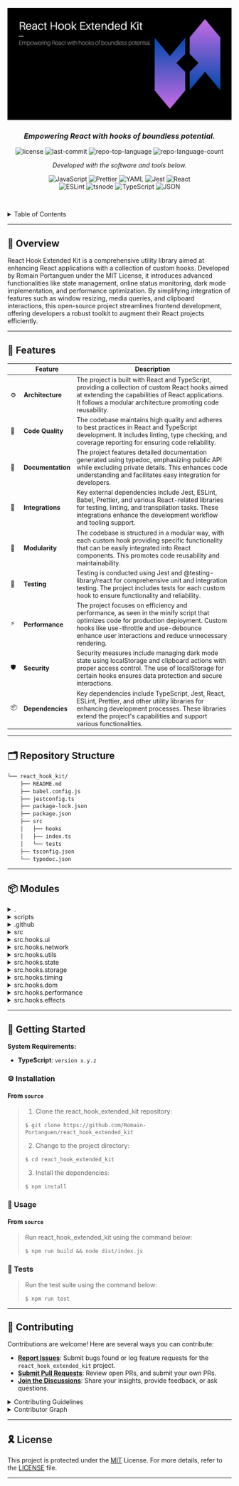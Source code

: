 ![](https://github.com/Romain-Portanguen/react_hook_extended_kit/blob/443e78e3101544898279be4806a2e15546613e27/src/public/assets/react_hook_extended_kit.png)

<h3 align="center">
    <em>Empowering React with hooks of boundless potential.</em>
</h3>

<p align="center">
 <img src="https://img.shields.io/github/license/Romain-Portanguen/react_hook_extended_kit?style=plastic&logo=opensourceinitiative&logoColor=white&color=0080ff" alt="license">
 <img src="https://img.shields.io/github/last-commit/Romain-Portanguen/react_hook_extended_kit?style=plastic&logo=git&logoColor=white&color=0080ff" alt="last-commit">
 <img src="https://img.shields.io/github/languages/top/Romain-Portanguen/react_hook_extended_kit?style=plastic&color=0080ff" alt="repo-top-language">
 <img src="https://img.shields.io/github/languages/count/Romain-Portanguen/react_hook_extended_kit?style=plastic&color=0080ff" alt="repo-language-count">
<p>
<p align="center">
  <em>Developed with the software and tools below.</em>
</p>
<p align="center">
 <img src="https://img.shields.io/badge/JavaScript-F7DF1E.svg?style=plastic&logo=JavaScript&logoColor=black" alt="JavaScript">
 <img src="https://img.shields.io/badge/Prettier-F7B93E.svg?style=plastic&logo=Prettier&logoColor=black" alt="Prettier">
 <img src="https://img.shields.io/badge/YAML-CB171E.svg?style=plastic&logo=YAML&logoColor=white" alt="YAML">
 <img src="https://img.shields.io/badge/Jest-C21325.svg?style=plastic&logo=Jest&logoColor=white" alt="Jest">
 <img src="https://img.shields.io/badge/React-61DAFB.svg?style=plastic&logo=React&logoColor=black" alt="React">
 <br>
 <img src="https://img.shields.io/badge/ESLint-4B32C3.svg?style=plastic&logo=ESLint&logoColor=white" alt="ESLint">
 <img src="https://img.shields.io/badge/tsnode-3178C6.svg?style=plastic&logo=ts-node&logoColor=white" alt="tsnode">
 <img src="https://img.shields.io/badge/TypeScript-3178C6.svg?style=plastic&logo=TypeScript&logoColor=white" alt="TypeScript">
 <img src="https://img.shields.io/badge/JSON-000000.svg?style=plastic&logo=JSON&logoColor=white" alt="JSON">
</p>

<br><!-- TABLE OF CONTENTS -->
<details>
  <summary>Table of Contents</summary><br>

- [📍 Overview](#-overview)
- [🧩 Features](#-features)
- [🗂️ Repository Structure](#️-repository-structure)
- [📦 Modules](#-modules)
- [🚀 Getting Started](#-getting-started)
  - [⚙️ Installation](#️-installation)
  - [🤖 Usage](#-usage)
  - [🧪 Tests](#-tests)
- [🤝 Contributing](#-contributing)
- [🎗 License](#-license)

</details>
<hr>

## 📍 Overview

React Hook Extended Kit is a comprehensive utility library aimed at enhancing React applications with a collection of custom hooks. Developed by Romain Portanguen under the MIT License, it introduces advanced functionalities like state management, online status monitoring, dark mode implementation, and performance optimization. By simplifying integration of features such as window resizing, media queries, and clipboard interactions, this open-source project streamlines frontend development, offering developers a robust toolkit to augment their React projects efficiently.

---

## 🧩 Features

|     | Feature           | Description                                                                                                                                                                                                                                |
|-----|-------------------|--------------------------------------------------------------------------------------------------------------------------------------------------------------------------------------------------------------------------------------------|
| ⚙️  | **Architecture**  | The project is built with React and TypeScript, providing a collection of custom React hooks aimed at extending the capabilities of React applications. It follows a modular architecture promoting code reusability.                      |
| 🔩  | **Code Quality**  | The codebase maintains high quality and adheres to best practices in React and TypeScript development. It includes linting, type checking, and coverage reporting for ensuring code reliability.                                           |
| 📄  | **Documentation** | The project features detailed documentation generated using typedoc, emphasizing public API while excluding private details. This enhances code understanding and facilitates easy integration for developers.                             |
| 🔌  | **Integrations**  | Key external dependencies include Jest, ESLint, Babel, Prettier, and various React-related libraries for testing, linting, and transpilation tasks. These integrations enhance the development workflow and tooling support.               |
| 🧩  | **Modularity**    | The codebase is structured in a modular way, with each custom hook providing specific functionality that can be easily integrated into React components. This promotes code reusability and maintainability.                               |
| 🧪  | **Testing**       | Testing is conducted using Jest and @testing-library/react for comprehensive unit and integration testing. The project includes tests for each custom hook to ensure functionality and reliability.                                        |
| ⚡️  | **Performance**   | The project focuses on efficiency and performance, as seen in the minify script that optimizes code for production deployment. Custom hooks like use-throttle and use-debounce enhance user interactions and reduce unnecessary rendering. |
| 🛡️ | **Security**      | Security measures include managing dark mode state using localStorage and clipboard actions with proper access control. The use of localStorage for certain hooks ensures data protection and secure interactions.                         |
| 📦  | **Dependencies**  | Key dependencies include TypeScript, Jest, React, ESLint, Prettier, and other utility libraries for enhancing development processes. These libraries extend the project's capabilities and support various functionalities.                |

---

## 🗂️ Repository Structure

```sh
└── react_hook_kit/
    ├── README.md
    ├── babel.config.js
    ├── jestconfig.ts
    ├── package-lock.json
    ├── package.json
    ├── src
    │   ├── hooks
    │   ├── index.ts
    │   └── tests
    ├── tsconfig.json
    └── typedoc.json
```

---

## 📦 Modules

<details closed><summary>.</summary>

| File                                                                                                            | Summary                                                                                                                                                                                                                                                                                                                |
|-----------------------------------------------------------------------------------------------------------------|------------------------------------------------------------------------------------------------------------------------------------------------------------------------------------------------------------------------------------------------------------------------------------------------------------------------|
| [jestconfig.ts](https://github.com/Romain-Portanguen/react_hook_extended_kit/blob/master/jestconfig.ts)         | Configures Jest test runner to transform and execute TypeScript files in the src directory. Sets up coverage reporting, test environments, and file extensions for comprehensive testing.                                                                                                                              |
| [package-lock.json](https://github.com/Romain-Portanguen/react_hook_extended_kit/blob/master/package-lock.json) | The code file in `src/hooks` directory enhances the functionality of the parent repository by providing a collection of custom React hooks. These hooks are designed to extend the capabilities of React applications, allowing developers to easily integrate advanced features and streamline development processes. |
| [package.json](https://github.com/Romain-Portanguen/react_hook_extended_kit/blob/master/package.json)           | Orchestrates building, testing, and documentation tasks.-Manages React hook utility library dependencies.-Enables minification, linting, and coverage reports.-Facilitates code formatting and type checking.-Developed by Romain Portanguen under MIT License.                                                        |
| [typedoc.json](https://github.com/Romain-Portanguen/react_hook_extended_kit/blob/master/typedoc.json)           | Generates React Hook Kit documentation with expanded entry points from src/hooks, emphasizing public API and excluding private/protected details. Output named React Hook Kit includes version, theme, directs to README.md.                                                                                           |
| [tsconfig.json](https://github.com/Romain-Portanguen/react_hook_extended_kit/blob/master/tsconfig.json)         | Defines compiler options for ES6 target and React JSX in the TypeScript project. Specifies module settings, directories, strict typing, and module resolution for seamless code integration within the React Hook Extended Kit repository.                                                                             |
| [babel.config.cjs](https://github.com/Romain-Portanguen/react_hook_extended_kit/blob/master/babel.config.cjs)   | Enables Babel configuration for React and TypeScript presets with the plugin for runtime transformation. Complements the repositorys architecture for optimizing code compilation and compatibility in the React Hook Extended Kit open-source project.                                                                |

</details>

<details closed><summary>scripts</summary>

| File                                                                                                    | Summary                                                                                                                                                                                                                 |
|---------------------------------------------------------------------------------------------------------|-------------------------------------------------------------------------------------------------------------------------------------------------------------------------------------------------------------------------|
| [minify.js](https://github.com/Romain-Portanguen/react_hook_extended_kit/blob/master/scripts/minify.js) | Minify script recursively compresses JavaScript files in the dist directory using Terser. It enhances the repository by reducing file sizes and optimizing code for production deployment, ensuring better performance. |

</details>

<details closed><summary>.github</summary>

| File                                                                                                        | Summary                                                                                                                                                                                                       |
|-------------------------------------------------------------------------------------------------------------|---------------------------------------------------------------------------------------------------------------------------------------------------------------------------------------------------------------|
| [FUNDING.yml](https://github.com/Romain-Portanguen/react_hook_extended_kit/blob/master/.github/FUNDING.yml) | Specifies funding platforms for sponsorships within the repo, enabling financial support via various channels like GitHub Sponsors, Patreon, Ko-fi, and custom URLs for project contributors and maintainers. |

</details>

<details closed><summary>src</summary>

| File                                                                                              | Summary                                                                                                                                                                                                                                                                                                           |
|---------------------------------------------------------------------------------------------------|-------------------------------------------------------------------------------------------------------------------------------------------------------------------------------------------------------------------------------------------------------------------------------------------------------------------|
| [index.ts](https://github.com/Romain-Portanguen/react_hook_extended_kit/blob/master/src/index.ts) | Exports various custom hooks for UI, state management, storage, performance optimization, network requests, utilities, dark mode, media queries, window size, online status, DOM handling, timing events, and clipboard functionality. Enhances the parent repository with diverse frontend-focused capabilities. |

</details>

<details closed><summary>src.hooks.ui</summary>

| File                                                                                                                                     | Summary                                                                                                                                                                                                                                                                         |
|------------------------------------------------------------------------------------------------------------------------------------------|---------------------------------------------------------------------------------------------------------------------------------------------------------------------------------------------------------------------------------------------------------------------------------|
| [use-toggle.test.ts](https://github.com/Romain-Portanguen/react_hook_extended_kit/blob/master/src/hooks/ui/use-toggle.test.ts)           | Ensures default false value, toggles to true, toggles back to false, and initializes with custom value. Supports critical functionality validation within the repos custom hook component architecture.                                                                         |
| [use-window-size.test.ts](https://github.com/Romain-Portanguen/react_hook_extended_kit/blob/master/src/hooks/ui/use-window-size.test.ts) | Tests window size hook returns current size and updates on resize.                                                                                                                                                                                                              |
| [use-toggle.ts](https://github.com/Romain-Portanguen/react_hook_extended_kit/blob/master/src/hooks/ui/use-toggle.ts)                     | Enables toggling boolean state with a custom hook offering current value and toggle function. Supports React components integration for easy state management.                                                                                                                  |
| [use-window-size.ts](https://github.com/Romain-Portanguen/react_hook_extended_kit/blob/master/src/hooks/ui/use-window-size.ts)           | Generates current window size data as a custom React hook in the repositorys UI module.                                                                                                                                                                                         |
| [use-dark-mode.ts](https://github.com/Romain-Portanguen/react_hook_extended_kit/blob/master/src/hooks/ui/use-dark-mode.ts)               | Manages dark mode state using localStorage, offering a toggle function. Enables dynamic theming in React components.                                                                                                                                                            |
| [use-media-query.test.ts](https://github.com/Romain-Portanguen/react_hook_extended_kit/blob/master/src/hooks/ui/use-media-query.test.ts) | Tests media query hook using renderHook, validates matching condition, updates on query change, and removes listener on unmount. Enhances user interface responsiveness and ensures accurate media query handling for dynamic layout adjustments.                               |
| [use-media-query.ts](https://github.com/Romain-Portanguen/react_hook_extended_kit/blob/master/src/hooks/ui/use-media-query.ts)           | Enables responsive design with a custom hook monitoring media queries in a React component, simplifying layout adaptability based on screen size. Synergizes seamlessly within the repositorys architecture to enhance user experience and interface responsiveness.            |
| [use-dark-mode.test.ts](https://github.com/Romain-Portanguen/react_hook_extended_kit/blob/master/src/hooks/ui/use-dark-mode.test.ts)     | Tests `useDarkMode` hook for initializing with false value, toggling dark mode, and updating localStorage, as well as reading initial state from localStorage. Hosted in src/hooks/ui/use-dark-mode.test.ts to ensure proper functionality within the repositorys architecture. |

</details>

<details closed><summary>src.hooks.network</summary>

| File                                                                                                                              | Summary                                                                                                                                                                                                  |
|-----------------------------------------------------------------------------------------------------------------------------------|----------------------------------------------------------------------------------------------------------------------------------------------------------------------------------------------------------|
| [use-fetch.test.ts](https://github.com/Romain-Portanguen/react_hook_extended_kit/blob/master/src/hooks/network/use-fetch.test.ts) | Tests the useFetch hooks functionality for fetching data, handling fetch errors, and managing non-200 responses within the React Hook Extended Kit repositorys architecture.                             |
| [use-fetch.ts](https://github.com/Romain-Portanguen/react_hook_extended_kit/blob/master/src/hooks/network/use-fetch.ts)           | Enables fetching data from an API with custom options using React hooks. Manages data, error, and loading states. Facilitates easy integration into components for seamless data retrieval and handling. |

</details>

<details closed><summary>src.hooks.utils</summary>

| File                                                                                                                                    | Summary                                                                                                                                                                                                                  |
|-----------------------------------------------------------------------------------------------------------------------------------------|--------------------------------------------------------------------------------------------------------------------------------------------------------------------------------------------------------------------------|
| [use-clipboard.ts](https://github.com/Romain-Portanguen/react_hook_extended_kit/blob/master/src/hooks/utils/use-clipboard.ts)           | Implements a custom hook for clipboard actions, allowing text copying and reading from the clipboard. Supports integration with React components for seamless clipboard interactions.                                    |
| [use-clipboard.test.ts](https://github.com/Romain-Portanguen/react_hook_extended_kit/blob/master/src/hooks/utils/use-clipboard.test.ts) | Tests clipboard operations including text copying and reading. Renders hook to interact with clipboard API. Verifies correct functionality of useClipboard hook in the React projects extended kit repository.           |
| [use-previous.test.ts](https://github.com/Romain-Portanguen/react_hook_extended_kit/blob/master/src/hooks/utils/use-previous.test.ts)   | Tests the usePrevious hook returning previous values, handling initial render, updates, and objects, ensuring correct behavior in tracking and returning the previous value.                                             |
| [use-previous.ts](https://github.com/Romain-Portanguen/react_hook_extended_kit/blob/master/src/hooks/utils/use-previous.ts)             | Enables tracking and retrieving the previous value of a variable in React components. Enhances state management by providing access to the previous variable state, enhancing component interaction and user experience. |

</details>

<details closed><summary>src.hooks.state</summary>

| File                                                                                                                                | Summary                                                                                                                                                                                                                  |
|-------------------------------------------------------------------------------------------------------------------------------------|--------------------------------------------------------------------------------------------------------------------------------------------------------------------------------------------------------------------------|
| [use-counter.ts](https://github.com/Romain-Portanguen/react_hook_extended_kit/blob/master/src/hooks/state/use-counter.ts)           | Defines a custom hook providing a counter state with increment, decrement, and reset functions. Facilitates reusability for React components dealing with count management in the extended kit repositorys architecture. |
| [use-counter.test.ts](https://github.com/Romain-Portanguen/react_hook_extended_kit/blob/master/src/hooks/state/use-counter.test.ts) | Tests `useCounter` hook for initializing, incrementing, decrementing, and resetting a counter.                                                                                                                           |

</details>

<details closed><summary>src.hooks.storage</summary>

| File                                                                                                                                              | Summary                                                                                                                                                                                           |
|---------------------------------------------------------------------------------------------------------------------------------------------------|---------------------------------------------------------------------------------------------------------------------------------------------------------------------------------------------------|
| [use-local-storage.ts](https://github.com/Romain-Portanguen/react_hook_extended_kit/blob/master/src/hooks/storage/use-local-storage.ts)           | Enables synchronization of state with localStorage using custom hooks. Stores values under specified keys and handles initial values if key is absent. Simplifies data management for components. |
| [use-local-storage.test.ts](https://github.com/Romain-Portanguen/react_hook_extended_kit/blob/master/src/hooks/storage/use-local-storage.test.ts) | Initializes with default value, updates localStorage, retrieves value, handles errors accessing localStorage, and handles errors setting localStorage.                                            |

</details>

<details closed><summary>src.hooks.timing</summary>

| File                                                                                                                                   | Summary                                                                                                                                                                                                                           |
|----------------------------------------------------------------------------------------------------------------------------------------|-----------------------------------------------------------------------------------------------------------------------------------------------------------------------------------------------------------------------------------|
| [use-interval.test.ts](https://github.com/Romain-Portanguen/react_hook_extended_kit/blob/master/src/hooks/timing/use-interval.test.ts) | Verifies callback execution at intervals, stops interval when delay is null, and handles changing delay values. Enhances reliability of the timing functionality within the repositorys architecture.                             |
| [use-interval.ts](https://github.com/Romain-Portanguen/react_hook_extended_kit/blob/master/src/hooks/timing/use-interval.ts)           | Enables setting up intervals in React components. Manages interval execution based on provided callback and delay. Supports pausing the interval by passing null as delay. Facilitates real-time updates without manual handling. |

</details>

<details closed><summary>src.hooks.dom</summary>

| File                                                                                                                                          | Summary                                                                                                                                                                                                     |
|-----------------------------------------------------------------------------------------------------------------------------------------------|-------------------------------------------------------------------------------------------------------------------------------------------------------------------------------------------------------------|
| [use-click-outside.ts](https://github.com/Romain-Portanguen/react_hook_extended_kit/blob/master/src/hooks/dom/use-click-outside.ts)           | Enables detection of clicks outside an element with a customizable callback. Facilitates efficient handling of outside clicks in React components, enhancing user experience.                               |
| [use-click-outside.test.ts](https://github.com/Romain-Portanguen/react_hook_extended_kit/blob/master/src/hooks/dom/use-click-outside.test.ts) | Tests `useClickOutside` hook by simulating clicks inside/outside an element, ensuring correct event handling. It validates the behavior of the hook when detecting clicks outside of the specified element. |

</details>

<details closed><summary>src.hooks.performance</summary>

| File                                                                                                                                        | Summary                                                                                                                                                                                                                                                   |
|---------------------------------------------------------------------------------------------------------------------------------------------|-----------------------------------------------------------------------------------------------------------------------------------------------------------------------------------------------------------------------------------------------------------|
| [use-throttle.ts](https://github.com/Romain-Portanguen/react_hook_extended_kit/blob/master/src/hooks/performance/use-throttle.ts)           | Enables throttling of input value changes in React components for improved performance. Throttle rate is set in milliseconds. Facilitates smoother user interactions and reduces unnecessary rendering. Located in the hooks directory of the repository. |
| [use-debounce.ts](https://github.com/Romain-Portanguen/react_hook_extended_kit/blob/master/src/hooks/performance/use-debounce.ts)           | Enables debouncing values in React components for improved performance**. Uses a custom hook to delay value updates, optimizing user input and UI responsiveness. Ideal for scenarios requiring controlled input behavior in real-time applications.      |
| [use-debounce.test.ts](https://github.com/Romain-Portanguen/react_hook_extended_kit/blob/master/src/hooks/performance/use-debounce.test.ts) | Tests debounce functionality in useDebounce hook with renderHook, act, and fake timers for accurate value updates.                                                                                                                                        |
| [use-throttle.test.ts](https://github.com/Romain-Portanguen/react_hook_extended_kit/blob/master/src/hooks/performance/use-throttle.test.ts) | Tests the `useThrottle` hooks throttling behavior under different scenarios. Verifies value updates, timeouts, and rapid changes, ensuring correct throttling and unmount functionality. Handles immediate updates when remaining time is zero.           |

</details>

<details closed><summary>src.hooks.effects</summary>

| File                                                                                                                                              | Summary                                                                                                                                                                                                                   |
|---------------------------------------------------------------------------------------------------------------------------------------------------|---------------------------------------------------------------------------------------------------------------------------------------------------------------------------------------------------------------------------|
| [use-online-status.ts](https://github.com/Romain-Portanguen/react_hook_extended_kit/blob/master/src/hooks/effects/use-online-status.ts)           | Enables monitoring browser online status. Tracks and updates online status using React hooks. Enhances components with real-time online status display. Essential for responsive web applications in the React ecosystem. |
| [use-online-status.test.ts](https://github.com/Romain-Portanguen/react_hook_extended_kit/blob/master/src/hooks/effects/use-online-status.test.ts) | Validates online/offline status functionality in the `useOnlineStatus` hook. Renders hook in online and offline states to confirm correct boolean outputs.                                                                |

</details>

---

## 🚀 Getting Started

**System Requirements:**

- **TypeScript**: `version x.y.z`

### ⚙️ Installation

<h4>From <code>source</code></h4>

> 1. Clone the react_hook_extended_kit repository:
>
> ```console
> $ git clone https://github.com/Romain-Portanguen/react_hook_extended_kit
> ```
>
> 2. Change to the project directory:
>
> ```console
> $ cd react_hook_extended_kit
> ```
>
> 3. Install the dependencies:
>
> ```console
> $ npm install
> ```

### 🤖 Usage

<h4>From <code>source</code></h4>

> Run react_hook_extended_kit using the command below:
>
> ```console
> $ npm run build && node dist/index.js
> ```

### 🧪 Tests

> Run the test suite using the command below:
>
> ```console
> $ npm run test
> ```

---

## 🤝 Contributing

Contributions are welcome! Here are several ways you can contribute:

- **[Report Issues](https://github.com/Romain-Portanguen/react_hook_extended_kit/issues)**: Submit bugs found or log feature requests for the `react_hook_extended_kit` project.
- **[Submit Pull Requests](https://github.com/Romain-Portanguen/react_hook_extended_kit/blob/main/CONTRIBUTING.md)**: Review open PRs, and submit your own PRs.
- **[Join the Discussions](https://github.com/Romain-Portanguen/react_hook_extended_kit/discussions)**: Share your insights, provide feedback, or ask questions.

<details closed>
<summary>Contributing Guidelines</summary>

1. **Fork the Repository**: Start by forking the project repository to your github account.
2. **Clone Locally**: Clone the forked repository to your local machine using a git client.

   ```sh
   git clone https://github.com/Romain-Portanguen/react_hook_extended_kit
   ```

3. **Create a New Branch**: Always work on a new branch, giving it a descriptive name.

   ```sh
   git checkout -b new-feature-x
   ```

4. **Make Your Changes**: Develop and test your changes locally.
5. **Commit Your Changes**: Commit with a clear message describing your updates.

   ```sh
   git commit -m 'Implemented new feature x.'
   ```

6. **Push to github**: Push the changes to your forked repository.

   ```sh
   git push origin new-feature-x
   ```

7. **Submit a Pull Request**: Create a PR against the original project repository. Clearly describe the changes and their motivations.
8. **Review**: Once your PR is reviewed and approved, it will be merged into the main branch. Congratulations on your contribution!

</details>

<details closed>
<summary>Contributor Graph</summary>
<br>
<p align="center">
   <a href="https://github.com{/Romain-Portanguen/react_hook_extended_kit/}graphs/contributors">
      <img src="https://contrib.rocks/image?repo=Romain-Portanguen/react_hook_extended_kit">
   </a>
</p>
</details>

---

## 🎗 License

This project is protected under the [MIT](https://choosealicense.com/licenses) License. For more details, refer to the [LICENSE](https://choosealicense.com/licenses/) file.

---
